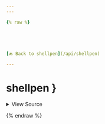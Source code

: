 ```yaml
---
---

{% raw %}





[🔙 Back to shellpen](/api/shellpen)

---
```








<!-- Todo, if there are no subcommands under the child commands, use a smaller heading size -->

# shellpen }



<details>
  <summary>View Source</summary>

{% endraw %}
{% highlight sh %}
"}")
  shellpen indent--
  shellpen writeln "}"
  _SHELLPEN_FUNCTION_OPEN[$_SHELLPEN_CURRENT_SOURCE_INDEX]=false
{% endhighlight %}
{% raw %}

</details>








  
{% endraw %}
